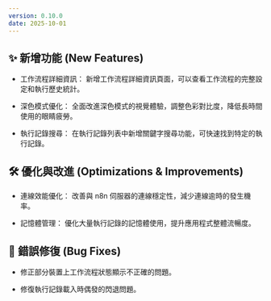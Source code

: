 ```yaml
---
version: 0.10.0
date: 2025-10-01
---
```


## ✨ 新增功能 (New Features)

- 工作流程詳細資訊： 新增工作流程詳細資訊頁面，可以查看工作流程的完整設定和執行歷史統計。

- 深色模式優化： 全面改進深色模式的視覺體驗，調整色彩對比度，降低長時間使用的眼睛疲勞。

- 執行記錄搜尋： 在執行記錄列表中新增關鍵字搜尋功能，可快速找到特定的執行記錄。

## 🛠️ 優化與改進 (Optimizations & Improvements)

- 連線效能優化： 改善與 n8n 伺服器的連線穩定性，減少連線逾時的發生機率。

- 記憶體管理： 優化大量執行記錄的記憶體使用，提升應用程式整體流暢度。

## 🐛 錯誤修復 (Bug Fixes)

- 修正部分裝置上工作流程狀態顯示不正確的問題。

- 修復執行記錄載入時偶發的閃退問題。
